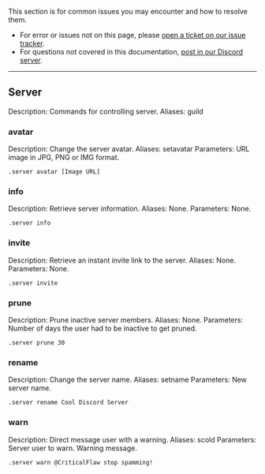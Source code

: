 [issues-link]: https://github.com/CriticalFlaw/FlawBOT/issues
[discord-link]: https://discord.gg/hTdtK9vBhE

This section is for common issues you may encounter and how to resolve them.

* For error or issues not on this page, please [open a ticket on our issue tracker][issues-link].
* For questions not covered in this documentation, [post in our Discord server][discord-link].

---

## Server

Description: Commands for controlling server.
Aliases: guild

### avatar

Description: Change the server avatar.
Aliases: setavatar
Parameters: URL image in JPG, PNG or IMG format.
```
.server avatar [Image URL]
```

### info

Description: Retrieve server information.
Aliases: None.
Parameters: None.

```
.server info
```

### invite

Description: Retrieve an instant invite link to the server.
Aliases: None.
Parameters: None.

```
.server invite
```

### prune

Description: Prune inactive server members.
Aliases: None.
Parameters: Number of days the user had to be inactive to get pruned.

```
.server prune 30
```

### rename

Description: Change the server name.
Aliases: setname
Parameters: New server name.

```
.server rename Cool Discord Server 
```

### warn

Description: Direct message user with a warning.
Aliases: scold
Parameters: Server user to warn. Warning message.

```
.server warn @CriticalFlaw stop spamming!
```
